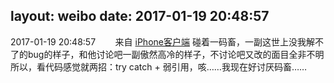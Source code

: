 layout: weibo
date: 2017-01-19 20:48:57
---
<meta name="referrer" content="no-referrer" />

2017-01-19 20:48:57  &nbsp;&nbsp;&nbsp;&nbsp;&nbsp;&nbsp; 来自 <a href="http://app.weibo.com/t/feed/9ksdit" rel="nofollow">iPhone客户端</a>
碰着一码畜，一副这世上没我解不了的bug的样子，和他讨论吧一副傲然高冷的样子，不讨论吧又改的面目全非不明所以，看代码感觉就两招：try catch + 弱引用，咳……我现在好讨厌码畜…… ​​​
